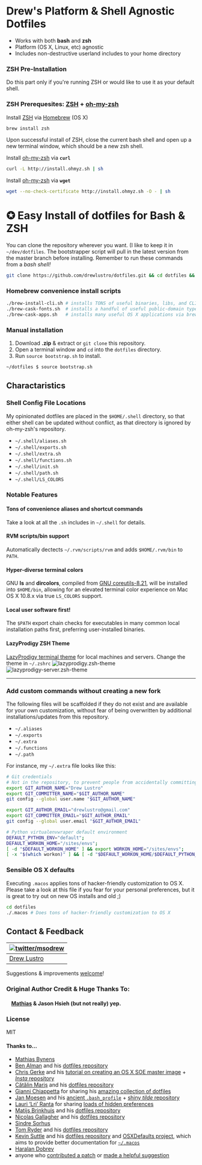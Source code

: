 # Drew's Platform & Shell Agnostic Dotfiles
* Works with both **bash** and **zsh**
* Platform (OS X, Linux, etc) agnostic
* Includes non-destructive userland includes to your home directory


### ZSH Pre-Installation

Do this part only if you're running ZSH or would like to use it as your default shell.


### ZSH Prerequesites: [ZSH](http://zsh.sourceforge.net/) + [oh-my-zsh](https://github.com/robbyrussell/oh-my-zsh)

Install [ZSH](http://zsh.sourceforge.net/) via [Homebrew](http://brew.sh/) (OS X)
```bash
brew install zsh
```

Upon successful install of ZSH, close the current bash shell and open up a new terminal window, which should be a new zsh shell.

Install [oh-my-zsh](https://github.com/robbyrussell/oh-my-zsh) via **`curl`**
```bash
curl -L http://install.ohmyz.sh | sh
```

Install [oh-my-zsh](https://github.com/robbyrussell/oh-my-zsh) via **`wget`**

```bash
wget --no-check-certificate http://install.ohmyz.sh -O - | sh
```


# ✪ Easy Install of dotfiles for Bash & ZSH

You can clone the repository wherever you want. (I like to keep it in `~/dev/dotfiles`. The bootstrapper script will pull in the latest version from the master branch before installing. Remember to run these commands from a *bash shell!*

```bash
git clone https://github.com/drewlustro/dotfiles.git && cd dotfiles && source bootstrap.sh
```

### Homebrew convenience install scripts

```bash
./brew-install-cli.sh # installs TONS of useful binaries, libs, and CLI tools via brew
./brew-cask-fonts.sh  # installs a handful of useful public-domain typefaces, including many coding fonts
./brew-cask-apps.sh   # installs many useful OS X applications via brew-cask
```



### Manual installation

1. Download **.zip** & extract or `git clone` this repository.
2. Open a terminal window and `cd` into the `dotfiles` directory.
3. Run `source bootstrap.sh` to install.

```zsh
~/dotfiles $ source bootstrap.sh
```

## Charactaristics

### Shell Config File Locations

My opinionated dotfiles are placed in the `$HOME/.shell` directory, so that either shell can be updated without conflict, as that directory is ignored by oh-my-zsh's repository.

* `~/.shell/aliases.sh`
* `~/.shell/exports.sh`
* `~/.shell/extra.sh`
* `~/.shell/functions.sh`
* `~/.shell/init.sh`
* `~/.shell/path.sh`
* `~/.shell/LS_COLORS`

### Notable Features

#### Tons of convenience aliases and shortcut commands
Take a look at all the `.sh` includes in `~/.shell` for details.

#### RVM scripts/bin support
Automatically dectects `~/.rvm/scripts/rvm` and adds `$HOME/.rvm/bin` to `PATH`.

#### Hyper-diverse terminal colors
GNU **ls** and **dircolors**, compiled from [GNU coreutils-8.21](http://www.gnu.org/software/coreutils/), will be installed into `$HOME/bin`, allowing for an elevated terminal color experience on Mac OS X 10.8.x via true `LS_COLORS` support.

#### Local user software first!
The `$PATH` export chain checks for executables in many common local installation paths first, preferring user-installed binaries.

#### LazyProdigy ZSH Theme
[LazyProdigy terminal theme](https://github.com/drewlustro/lazyprodigy-zsh-theme) for local machines and servers. Change the theme in `~/.zshrc`
![lazyprodigy.zsh-theme](http://pool.drewlustro.com/img/github/lazyprodigy-ss.png "lazyprodigy.zsh-theme")
![lazyprodigy-server.zsh-theme](http://pool.drewlustro.com/img/github/lazyprodigy-server-ss.png "lazyprodigy-server.zsh-theme")

---

### Add custom commands without creating a new fork

The following files will be scaffolded if they do not exist and are available for your own customization,
without fear of being overwritten by additional installations/updates from this repository.

* `~/.aliases`
* `~/.exports`
* `~/.extra`
* `~/.functions`
* `~/.path`

For instance, my `~/.extra` file looks like this:

```bash
# Git credentials
# Not in the repository, to prevent people from accidentally committing under my name
export GIT_AUTHOR_NAME="Drew Lustro"
export GIT_COMMITTER_NAME="$GIT_AUTHOR_NAME"
git config --global user.name "$GIT_AUTHOR_NAME"

export GIT_AUTHOR_EMAIL="drewlustro@gmail.com"
export GIT_COMMITTER_EMAIL="$GIT_AUTHOR_EMAIL"
git config --global user.email "$GIT_AUTHOR_EMAIL"

# Python virtualenvwraper default environment
DEFAULT_PYTHON_ENV="default";
DEFAULT_WORKON_HOME="/sites/envs";
[ -d "$DEFAULT_WORKON_HOME" ] && export WORKON_HOME="/sites/envs";
[ -x "$(which workon)" ] && [ -d "$DEFAULT_WORKON_HOME/$DEFAULT_PYTHON_ENV" ] && workon $DEFAULT_PYTHON_ENV;
```

### Sensible OS X defaults

Executing `.macos` applies tons of hacker-friendly customization to OS X. Please take a look at this file if you fear for your personal preferences, but it is great to try out on new OS installs and old ;)

```bash
cd dotfiles
./.macos # Does tons of hacker-friendly customization to OS X
```

## Contact & Feedback
| [![twitter/msodrew](http://io.drewlustro.com/img/malibu-400.jpg)](http://twitter.com/msodrew "@msodrew on Twitter") |
|---|
| [Drew Lustro](http://drewlustro.com) |


Suggestions & improvements [welcome](https://github.com/drewlustro/dotfiles/issues)!


### Original Author Credit & Huge Thanks To:

#### &nbsp;&nbsp;&nbsp;&nbsp;[Mathias](http://mathiasbynens.be/) &amp; Jason Hsieh (but not really) yep.

### License

MIT

#### Thanks to…

* [Mathias Bynens](https://mathiasbynens.be/)
* [Ben Alman](http://benalman.com/) and his [dotfiles repository](https://github.com/cowboy/dotfiles)
* [Chris Gerke](http://www.randomsquared.com/) and his [tutorial on creating an OS X SOE master image](http://chris-gerke.blogspot.com/2012/04/mac-osx-soe-master-image-day-7.html) + [_Insta_ repository](https://github.com/cgerke/Insta)
* [Cătălin Mariș](https://github.com/alrra) and his [dotfiles repository](https://github.com/alrra/dotfiles)
* [Gianni Chiappetta](http://gf3.ca/) for sharing his [amazing collection of dotfiles](https://github.com/gf3/dotfiles)
* [Jan Moesen](http://jan.moesen.nu/) and his [ancient `.bash_profile`](https://gist.github.com/1156154) + [shiny _tilde_ repository](https://github.com/janmoesen/tilde)
* [Lauri ‘Lri’ Ranta](http://lri.me/) for sharing [loads of hidden preferences](http://osxnotes.net/defaults.html)
* [Matijs Brinkhuis](http://hotfusion.nl/) and his [dotfiles repository](https://github.com/matijs/dotfiles)
* [Nicolas Gallagher](http://nicolasgallagher.com/) and his [dotfiles repository](https://github.com/necolas/dotfiles)
* [Sindre Sorhus](http://sindresorhus.com/)
* [Tom Ryder](http://blog.sanctum.geek.nz/) and his [dotfiles repository](https://github.com/tejr/dotfiles)
* [Kevin Suttle](http://kevinsuttle.com/) and his [dotfiles repository](https://github.com/kevinSuttle/dotfiles) and [OSXDefaults project](https://github.com/kevinSuttle/OSXDefaults), which aims to provide better documentation for [`~/.macos`](https://mths.be/macos)
* [Haralan Dobrev](http://hkdobrev.com/)
* anyone who [contributed a patch](https://github.com/mathiasbynens/dotfiles/contributors) or [made a helpful suggestion](https://github.com/mathiasbynens/dotfiles/issues)
